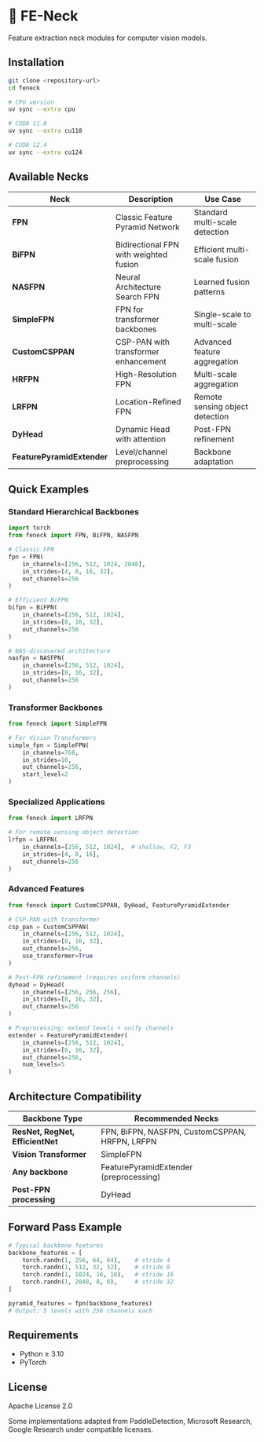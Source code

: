 # 🦊 FE-Neck

Feature extraction neck modules for computer vision models.

## Installation

```bash
git clone <repository-url>
cd feneck

# CPU version
uv sync --extra cpu

# CUDA 11.8
uv sync --extra cu118

# CUDA 12.4
uv sync --extra cu124
```

## Available Necks

| Neck                       | Description                            | Use Case                        |
|----------------------------|----------------------------------------|---------------------------------|
| **FPN**                    | Classic Feature Pyramid Network        | Standard multi-scale detection  |
| **BiFPN**                  | Bidirectional FPN with weighted fusion | Efficient multi-scale fusion    |
| **NASFPN**                 | Neural Architecture Search FPN         | Learned fusion patterns         |
| **SimpleFPN**              | FPN for transformer backbones          | Single-scale to multi-scale     |
| **CustomCSPPAN**           | CSP-PAN with transformer enhancement   | Advanced feature aggregation    |
| **HRFPN**                  | High-Resolution FPN                    | Multi-scale aggregation         |
| **LRFPN**                  | Location-Refined FPN                   | Remote sensing object detection |
| **DyHead**                 | Dynamic Head with attention            | Post-FPN refinement             |
| **FeaturePyramidExtender** | Level/channel preprocessing            | Backbone adaptation             |

## Quick Examples

### Standard Hierarchical Backbones
```python
import torch
from feneck import FPN, BiFPN, NASFPN

# Classic FPN
fpn = FPN(
    in_channels=[256, 512, 1024, 2048],
    in_strides=[4, 8, 16, 32],
    out_channels=256
)

# Efficient BiFPN
bifpn = BiFPN(
    in_channels=[256, 512, 1024],
    in_strides=[8, 16, 32],
    out_channels=256
)

# NAS-discovered architecture
nasfpn = NASFPN(
    in_channels=[256, 512, 1024],
    in_strides=[8, 16, 32],
    out_channels=256
)
```

### Transformer Backbones
```python
from feneck import SimpleFPN

# For Vision Transformers
simple_fpn = SimpleFPN(
    in_channels=768,
    in_strides=16,
    out_channels=256,
    start_level=2
)
```

### Specialized Applications
```python
from feneck import LRFPN

# For remote sensing object detection
lrfpn = LRFPN(
    in_channels=[256, 512, 1024],  # shallow, F2, F3
    in_strides=[4, 8, 16],
    out_channels=256
)
```

### Advanced Features
```python
from feneck import CustomCSPPAN, DyHead, FeaturePyramidExtender

# CSP-PAN with transformer
csp_pan = CustomCSPPAN(
    in_channels=[256, 512, 1024],
    in_strides=[8, 16, 32],
    out_channels=256,
    use_transformer=True
)

# Post-FPN refinement (requires uniform channels)
dyhead = DyHead(
    in_channels=[256, 256, 256],
    in_strides=[8, 16, 32],
    out_channels=256
)

# Preprocessing: extend levels + unify channels
extender = FeaturePyramidExtender(
    in_channels=[256, 512, 1024],
    in_strides=[8, 16, 32],
    out_channels=256,
    num_levels=5
)
```

## Architecture Compatibility

| Backbone Type                    | Recommended Necks                              |
|----------------------------------|------------------------------------------------|
| **ResNet, RegNet, EfficientNet** | FPN, BiFPN, NASFPN, CustomCSPPAN, HRFPN, LRFPN |
| **Vision Transformer**           | SimpleFPN                                      |
| **Any backbone**                 | FeaturePyramidExtender (preprocessing)         |
| **Post-FPN processing**          | DyHead                                         |

## Forward Pass Example

```python
# Typical backbone features
backbone_features = [
    torch.randn(1, 256, 64, 64),    # stride 4
    torch.randn(1, 512, 32, 32),    # stride 8
    torch.randn(1, 1024, 16, 16),   # stride 16
    torch.randn(1, 2048, 8, 8),     # stride 32
]

pyramid_features = fpn(backbone_features)
# Output: 5 levels with 256 channels each
```

## Requirements

- Python ≥ 3.10
- PyTorch

## License

Apache License 2.0

Some implementations adapted from PaddleDetection, Microsoft Research, Google Research under compatible licenses.